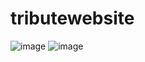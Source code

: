 # tributewebsite
![image](https://github.com/Ankit200213/tributewebsite/assets/89680173/36fa8773-5c51-4727-9e97-ae2e71aa13ba)
![image](https://github.com/Ankit200213/tributewebsite/assets/89680173/75ccd997-69c6-466c-9f4c-dd1b4353b60e)

